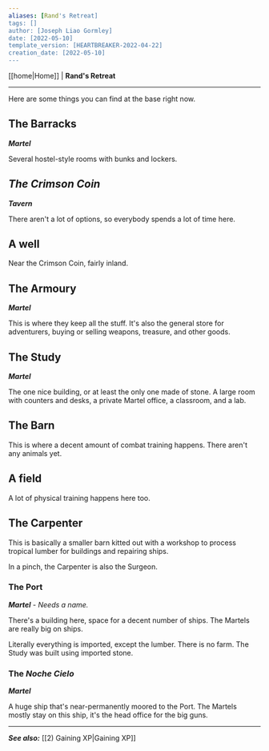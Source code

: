 ```yaml
---
aliases: [Rand's Retreat]
tags: []
author: [Joseph Liao Gormley]
date: [2022-05-10]
template_version: [HEARTBREAKER-2022-04-22]
creation_date: [2022-05-10]
---
```

<!-- Home | Character Creation | -->
[[home|Home]] | **Rand's Retreat**
___
Here are some things you can find at the base right now.

## The Barracks
***Martel*** 

Several hostel-style rooms with bunks and lockers.

## *The Crimson Coin* 
***Tavern***

There aren't a lot of options, so everybody spends a lot of time here.

## A well
Near the Crimson Coin, fairly inland.

## The Armoury
***Martel***

This is where they keep all the stuff. It's also the general store for adventurers, buying or selling weapons, treasure, and other goods.

## The Study
***Martel*** 

The one nice building, or at least the only one made of stone. A large room with counters and desks, a private Martel office, a classroom, and a lab.

## The Barn
This is where a decent amount of combat training happens. There aren't any animals yet.

## A field
A lot of physical training happens here too.

## The Carpenter
This is basically a smaller barn kitted out with a workshop to process tropical lumber for buildings and repairing ships.

In a pinch, the Carpenter is also the Surgeon.

### The Port
***Martel*** - *Needs a name.*

There's a building here, space for a decent number of ships. The Martels are really big on ships.

Literally everything is imported, except the lumber. There is no farm. The Study was built using imported stone.

### The *Noche Cielo*
***Martel***

A huge ship that's near-permanently moored to the Port. The Martels mostly stay on this ship, it's the head office for the big guns.

___
***See also:*** [[2) Gaining XP|Gaining XP]]
<!--*References:*
*Source:* -->
<!-- Sources, read more, links, etc. -->
<!-- *Source: Entry by [[Mike Maxin]].* -->
<!-- Leave an empty line at the end, otherwise Exporter complains. -->

